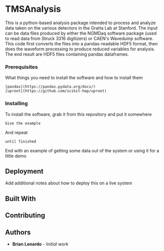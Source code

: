 # TMSAnalysis

This is a python-based analysis package intended to process and 
analyze data taken on the various detectors in the Gratta Lab at 
Stanford. The input can be data files produced by either the NGMDaq
software package (used to read data from Struck 3316 digitizers)
or CAEN's Wavedump software. This code first converts the files into
a pandas-readable HDF5 format, then does the waveform processing to 
produce reduced variables for analysis. The end result are HDF5 files
containing pandas dataframes.

### Prerequisites

What things you need to install the software and how to install them

```
[pandas](https://pandas.pydata.org/docs/)
[uproot](https://github.com/scikit-hep/uproot)
```

### Installing

To install the software, grab it from this repository and put it somewhere 

```
Give the example
```

And repeat

```
until finished
```

End with an example of getting some data out of the system or using it for a little demo

## Deployment

Add additional notes about how to deploy this on a live system

## Built With

## Contributing

## Authors

* **Brian Lenardo** - *Initial work*


